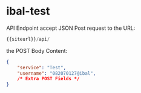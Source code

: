 # ibal-test

API Endpoint accept JSON Post request to the URL:

```php
{{siteurl}}/api/
```

the POST Body Content:
```json
{
    "service": "Test",
    "username": "082070127@ibal",
    /* Extra POST Fields */
}
```
